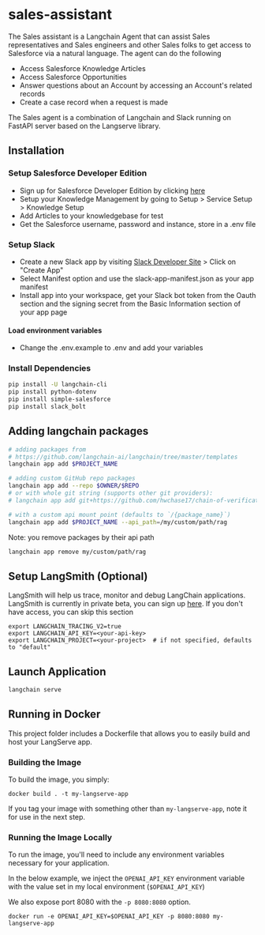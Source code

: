 # sales-assistant
The Sales assistant is a Langchain Agent that can assist Sales representatives and Sales engineers and other Sales folks to get access to Salesforce via a natural language. The agent can do the following 
- Access Salesforce Knowledge Articles 
- Access Salesforce Opportunities 
- Answer questions about an Account by accessing an Account's related records 
- Create a case record when a request is made

The Sales agent is a combination of Langchain and Slack running on FastAPI server based on the Langserve library. 

## Installation 

### Setup Salesforce Developer Edition 
- Sign up for Salesforce Developer Edition by clicking [here](https://developer.salesforce.com/signup)
- Setup your Knowledge Management by going to Setup > Service Setup > Knowledge Setup
- Add Articles to your knowledgebase for test 
- Get the Salesforce username, password and instance, store in a .env file

### Setup Slack 
- Create a new Slack app by visiting [Slack Developer Site](https://api.slack.com/apps) > Click on "Create App"
- Select Manifest option and use the slack-app-manifest.json as your app manifest
- Install app into your workspace, get your Slack bot token from the Oauth section and the signing secret from the Basic Information section of your app page

#### Load environment variables
- Change the .env.example to .env and add your variables



### Install Dependencies 
```bash
pip install -U langchain-cli
pip install python-dotenv
pip install simple-salesforce
pip install slack_bolt
```


## Adding langchain packages
```bash
# adding packages from 
# https://github.com/langchain-ai/langchain/tree/master/templates
langchain app add $PROJECT_NAME

# adding custom GitHub repo packages
langchain app add --repo $OWNER/$REPO
# or with whole git string (supports other git providers):
# langchain app add git+https://github.com/hwchase17/chain-of-verification

# with a custom api mount point (defaults to `/{package_name}`)
langchain app add $PROJECT_NAME --api_path=/my/custom/path/rag
```

Note: you remove packages by their api path

```bash
langchain app remove my/custom/path/rag
```


## Setup LangSmith (Optional)
LangSmith will help us trace, monitor and debug LangChain applications. 
LangSmith is currently in private beta, you can sign up [here](https://smith.langchain.com/). 
If you don't have access, you can skip this section


```shell
export LANGCHAIN_TRACING_V2=true
export LANGCHAIN_API_KEY=<your-api-key>
export LANGCHAIN_PROJECT=<your-project>  # if not specified, defaults to "default"
```

## Launch Application

```bash
langchain serve
```

## Running in Docker

This project folder includes a Dockerfile that allows you to easily build and host your LangServe app.

### Building the Image

To build the image, you simply:

```shell
docker build . -t my-langserve-app
```

If you tag your image with something other than `my-langserve-app`,
note it for use in the next step.

### Running the Image Locally

To run the image, you'll need to include any environment variables
necessary for your application.

In the below example, we inject the `OPENAI_API_KEY` environment
variable with the value set in my local environment
(`$OPENAI_API_KEY`)

We also expose port 8080 with the `-p 8080:8080` option.

```shell
docker run -e OPENAI_API_KEY=$OPENAI_API_KEY -p 8080:8080 my-langserve-app
```
